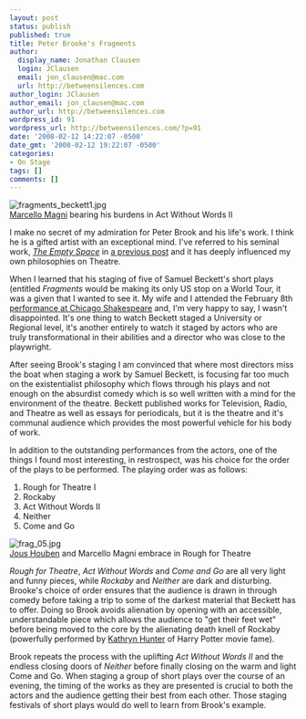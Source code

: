 ```yaml
---
layout: post
status: publish
published: true
title: Peter Brooke's Fragments
author:
  display_name: Jonathan Clausen
  login: JClausen
  email: jon_clausen@mac.com
  url: http://betweensilences.com
author_login: JClausen
author_email: jon_clausen@mac.com
author_url: http://betweensilences.com
wordpress_id: 91
wordpress_url: http://betweensilences.com/?p=91
date: '2008-02-12 14:22:07 -0500'
date_gmt: '2008-02-12 19:22:07 -0500'
categories:
- On Stage
tags: []
comments: []
---
```

<div class="photoblock img-right"><img title="fragments_beckett1.jpg" src="http://betweensilences.com/wp-content/uploads/2008/04/fragments-beckett1.jpg" alt="fragments_beckett1.jpg" /><br />
<span class="captionfull"><a href="http://www.chicagoshakes.com/main.taf?p=2,17,7,1,5,3">Marcello Magni</a> bearing his burdens in Act Without Words II</span></div>
<p>I make no secret of my admiration for Peter Brook and his life's work.   I think he is a gifted artist with an exceptional mind.   I've referred to his seminal work, <cite><a href="http://www.amazon.com/gp/redirect.html%3FASIN=0684829576%26tag=blogezods-20%26lcode=xm2%26cID=2025%26ccmID=165953%26location=/o/ASIN/0684829576%253FSubscriptionId=0PZ7TM66EXQCXFVTMTR2">The Empty Space</a></cite> in <a href="http://betweensilences.com/2008/02/directing-journal-six-characters-in-search-of-a-holy-theatre/">a previous post</a> and it has deeply influenced my own philosophies on Theatre.</p>
<p>When I learned that his staging of five of Samuel Beckett's short plays (entitled <cite>Fragments</cite> would be making its only US stop on a World Tour, it was a given that I wanted to see it.   My wife and I attended the February 8th <a href="http://www.chicagoshakes.com/main.taf?p=2,17,7">performance at Chicago Shakespeare</a> and, I'm very happy to say, I wasn't disappointed.   It's one thing to watch Beckett staged a University or Regional level, it's another entirely to watch it staged by actors who are truly transformational in their abilities and a director who was close to the playwright.</p>
<p>After seeing Brook's staging I am convinced that where most directors miss the boat when staging a work by Samuel Beckett, is focusing far too much on the existentialist philosophy which flows through his plays and not enough on the absurdist comedy which is so well written with a mind for the environment of the theatre.  Beckett published works for Television, Radio, and Theatre as well as essays for periodicals, but it is the theatre and it's communal audience which provides the most powerful vehicle for his body of work.</p>
<p>In addition to the outstanding performances from the actors, one of the things I found most interesting, in restrospect, was his choice for the order of the plays to be performed.   The playing order was as follows:</p>
<ol>
<li>Rough for Theatre I</li>
<li>Rockaby</li>
<li>Act Without Words II</li>
<li>Neither</li>
<li>Come and Go</li>
</ol>
<div class="photoblock img-left"><img title="frag_05.jpg" src="http://betweensilences.com/wp-content/uploads/2008/04/frag-05.jpg" alt="frag_05.jpg" /><br />
<span class="captionfull"><a href="http://www.chicagoshakes.com/main.taf?p=2,17,7,1,5,1">Jous Houben</a> and Marcello Magni embrace in Rough for Theatre</span></div>
<p><cite>Rough for Theatre</cite>, <cite>Act Without Words</cite> and <cite>Come and Go</cite> are all very light and funny pieces, while <cite>Rockaby</cite> and <cite>Neither</cite> are dark and disturbing.  Brooke's choice of order ensures that the audience is drawn in through comedy before taking a trip to some of the darkest material that Beckett has to offer.  Doing so Brook avoids alienation by opening with an accessible, understandable piece which allows the audience to "get their feet wet" before being moved to the core by the alienating death knell of Rockaby (powerfully performed by <a href="http://www.chicagoshakes.com/main.taf?p=2,17,7,1,5,2">Kathryn Hunter</a> of Harry Potter movie fame).</p>
<p>Brook repeats the process with the uplifting <cite>Act Without Words II</cite> and the endless closing doors of <cite>Neither</cite> before finally closing on the warm and light Come and Go.   When staging a group of short plays over the course of an evening, the timing of the works as they are presented is crucial to both the actors and the audience getting their best from each other.  Those staging festivals of short plays would do well to learn from Brook's example.</p>
